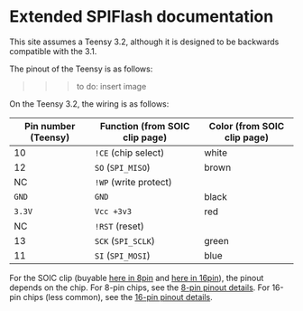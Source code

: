 # Extended SPIFlash documentation

This site assumes a Teensy 3.2, although it is designed to be backwards compatible with the 3.1.

The pinout of the Teensy is as follows:

>>> to do: insert image

On the Teensy 3.2, the wiring is as follows:

| Pin number (Teensy) | Function (from SOIC clip page) | Color (from SOIC clip page) |
| ------------------- | ------------------------------ | --------------------------- |
| 10                  | `!CE` (chip select)            | white                       |
| 12                  | `SO` (`SPI_MISO`)              | brown                       |
| NC                  | `!WP` (write protect)          |                             |
| `GND`               | `GND`                          | black                       |
| `3.3V`              | `Vcc +3v3`                     | red                         |
| NC                  | `!RST` (reset)                 |                             |
| 13                  | `SCK` (`SPI_SCLK`)             | green                       |
| 11                  | `SI` (`SPI_MOSI`)              | blue                        |

For the SOIC clip (buyable [here in 8pin][8pinsoic] and [here in 16pin][16pinsoic]), the pinout depends on the chip.
For 8-pin chips, see the [8-pin pinout details][8pin].  For 16-pin chips (less common), see the [16-pin pinout details][16pin].

[8pinsoic]: https://www.amazon.com/CPT-063-Test-Clip-SOIC8-Pomona/dp/B00HHH65T4/ref=pd_lpo_vtph_147_tr_t_1?_encoding=UTF8&psc=1&refRID=M35BTM5CX2KBHXGK7R9D "8-pin Pomona SOIC clip"
[16pinsoic]: https://www.amazon.com/SOIC-Test-Chips-either-Leads/dp/B072XTNB5P/ref=sr_1_2?s=industrial&ie=UTF8&qid=1550514427&sr=1-2&keywords=pomona+16+pin+soic "16-pin Pomona SOIC clip"
[8pin]: 8pin.html "8-SOIC-clip pinout"
[16pin]: 16pin.html "16-SOIC-clip pinout"

